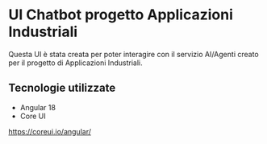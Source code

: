 # UI Chatbot progetto Applicazioni Industriali

Questa UI è stata creata per poter interagire con il servizio AI/Agenti creato per il progetto di Applicazioni Industriali.

## Tecnologie utilizzate
- Angular 18
- Core UI

https://coreui.io/angular/

